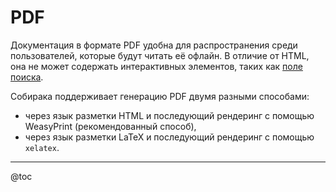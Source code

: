 # PDF

Документация в формате PDF удобна для распространения среди пользователей, которые будут читать её офлайн. В отличие от HTML, она не может содержать интерактивных элементов, таких как [поле поиска](../11-overview/04-search.md).

Собирака поддерживает генерацию PDF двумя разными способами:

- через язык разметки HTML и последующий рендеринг с помощью WeasyPrint (рекомендованный способ),
- через язык разметки LaTeX и последующий рендеринг с помощью `xelatex`.

---

@toc